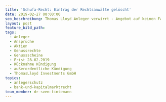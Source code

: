 ```yaml
---
title: 'Schufa-Recht: Eintrag der Rechtsanwälte gelöscht'
date: 2019-02-27 00:00:00
seo_beschreibung: Thomas Lloyd Anleger verwirrt - Angebot auf keinen Fall annehmen!
layout: post
feature_bild_path:
tags:
  - Anleger
  - Ansprüche
  - Aktien
  - Genussrechte
  - Genussscheine
  - Frist 28.02.2019
  - Rücknahme Kündigung
  - außerordentliche Kündigung
  - ThomasLloyd Investments GmbH
topics:
  - anlegerschutz
  - bank-und-kapitalmarktrecht
team_member: dr-sven-tintemann
---
```

